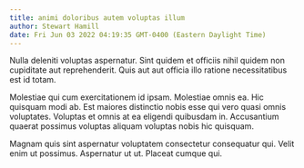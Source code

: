 ```yaml
---
title: animi doloribus autem voluptas illum
author: Stewart Hamill
date: Fri Jun 03 2022 04:19:35 GMT-0400 (Eastern Daylight Time)
---
```

Nulla deleniti voluptas aspernatur. Sint quidem et officiis nihil quidem non cupiditate aut reprehenderit. Quis aut aut officia illo ratione necessitatibus est id totam.

 Molestiae qui cum exercitationem id ipsam. Molestiae omnis ea. Hic quisquam modi ab. Est maiores distinctio nobis esse qui vero quasi omnis voluptates. Voluptas et omnis at ea eligendi quibusdam in. Accusantium quaerat possimus voluptas aliquam voluptas nobis hic quisquam.

 Magnam quis sint aspernatur voluptatem consectetur consequatur qui. Velit enim ut possimus. Aspernatur ut ut. Placeat cumque qui.